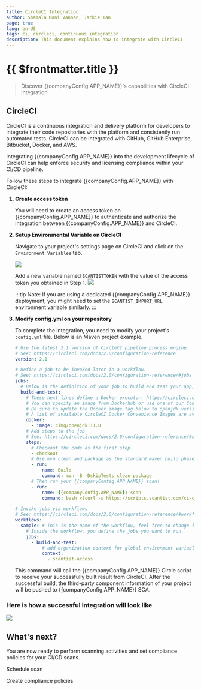 ```yaml
---
title: CircleCI Integration
author: Shamala Mani Vannan, Jackie Tan
page: true
lang: en-US
tags: ci, circleci, continuous integration
description: This document explains how to integrate with CircleCI
---
```


<script setup>
import { companyConfig } from '../../../config/companyConfig.js'
</script>
<style scoped>
    ol>li {
        font-weight: 800;
    }
</style>

<ClientOnly>

# {{ $frontmatter.title }}

> Discover {{companyConfig.APP_NAME}}'s capabilities with CircleCI integration

## CircleCI

CircleCI is a continuous integration and delivery platform for developers to integrate their code repositories with the platform and consistently run automated tests. CircleCI can be integrated with GitHub, GitHub Enterprise, Bitbucket, Docker, and AWS.

Integrating {{companyConfig.APP_NAME}} into the development lifecycle of CircleCI can help enforce security and licensing compliance within your CI/CD pipeline.

Follow these steps to integrate {{companyConfig.APP_NAME}} with CircleCI:

<ol>
<li>Create access token</li>

You will need to create an access token on {{companyConfig.APP_NAME}} to authenticate and authorize the integration between {{companyConfig.APP_NAME}} and CircleCI.

<li>Setup Environmental Variable on CircleCI</li>

Navigate to your project's settings page on CircleCI and click on the `Environment Variables` tab.

<img src="/images/Build-based-Scan-CICD-Pipeline/circleci/step2.1.png" />

Add a new variable named `SCANTISTTOKEN` with the value of the access token you obtained in Step 1.
<img src="/images/Build-based-Scan-CICD-Pipeline/circleci/step2.2.png" />

:::tip
Note: If you are using a dedicated {{companyConfig.APP_NAME}} deployment, you might need to set the `SCANTIST_IMPORT_URL` environment variable similarly.
:::

<li>Modify config.yml on your repository</li>

To complete the integration, you need to modify your project's `config.yml` file. Below is an Maven project example.

```yaml
# Use the latest 2.1 version of CircleCI pipeline process engine.
# See: https://circleci.com/docs/2.0/configuration-reference
version: 2.1

# Define a job to be invoked later in a workflow.
# See: https://circleci.com/docs/2.0/configuration-reference/#jobs
jobs:
  # Below is the definition of your job to build and test your app, you can rename and customize it as you want.
  build-and-test:
    # These next lines define a Docker executor: https://circleci.com/docs/2.0/executor-types/
    # You can specify an image from Dockerhub or use one of our Convenience Images from CircleCI's Developer Hub.
    # Be sure to update the Docker image tag below to openjdk version of your application.
    # A list of available CircleCI Docker Convenience Images are available here: https://circleci.com/developer/images/image/cimg/openjdk
    docker:
      - image: cimg/openjdk:11.0
    # Add steps to the job
    # See: https://circleci.com/docs/2.0/configuration-reference/#steps
    steps:
      # Checkout the code as the first step.
      - checkout
      # Use mvn clean and package as the standard maven build phase
      - run:
          name: Build
          command: mvn -B -DskipTests clean package
      # Then run your {{companyConfig.APP_NAME}} scan!
      - run:
          name: {{companyConfig.APP_NAME}}-scan
          command: bash <(curl -s https://scripts.scantist.com/ci-circle.sh)

# Invoke jobs via workflows
# See: https://circleci.com/docs/2.0/configuration-reference/#workflows
workflows:
  sample: # This is the name of the workflow, feel free to change it to better match your workflow.
    # Inside the workflow, you define the jobs you want to run.
    jobs:
      - build-and-test:
          # add organization context for global environment variables
          context:
            - scantist-access
```

This command will call the {{companyConfig.APP_NAME}} Circle script to receive your successfully built result from CircleCI. After the successful build, the third-party component information of your project will be pushed to {{companyConfig.APP_NAME}} SCA.

</ol>

### Here is how a successful integration will look like

<img src="/images/Build-based-Scan-CICD-Pipeline/circleci/success.png" />

## What's next?

You are now ready to perform scanning activities and set compliance policies for your CI/CD scans.

Schedule scan

Create compliance policies

</ClientOnly>
